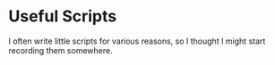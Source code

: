 Useful Scripts
==============

I often write little scripts for various reasons, so I thought I might start recording them somewhere.
